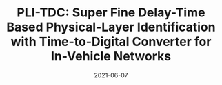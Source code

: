---
title: "PLI-TDC: Super Fine Delay-Time Based Physical-Layer Identification with Time-to-Digital Converter for In-Vehicle Networks"
collection: publications
permalink: /publication/PLI-TDC
date: 2021-06-07
venue: '2021 The 16th ACM ASIA Conference on Computer and Communications Security (ASIACCS)'
paperurl: 'https://doi.org/10.1145/3433210.3437530'
codeurl: 'https://github.com/shuji-oh/PLI_TDC_for_CAN'
citation: '<b>Shuji Ohira</b>, Araya Kibrom Desta, Ismail Arai, Kazutoshi Fujikawa, "PLI-TDC: Super Fine Delay-Time Based Physical-Layer Identification with Time-to-Digital Converter for In-Vehicle Networks," <i>2021 The 16th ACM ASIA Conference on Computer and Communications Security (ASIACCS)</i>, pp.1-11, June. 2021.'
---
